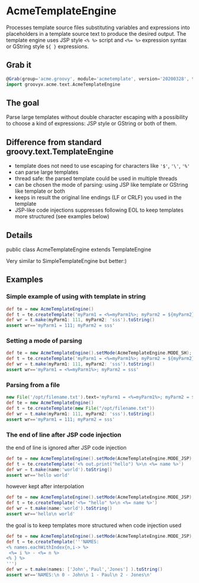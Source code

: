 # AcmeTemplateEngine
Processes template source files substituting variables and expressions into placeholders in a template source text to produce the desired output.
The template engine uses JSP style `<% %>` script and `<%= %>` expression syntax or GString style `${ }` expressions.

## Grab it

```groovy
@Grab(group='acme.groovy', module='acmetemplate', version='20200328', transitive=false)
import groovyx.acme.text.AcmeTemplateEngine
```


## The goal
Parse large templates without double character escaping with a possibility to choose a kind of expressions: JSP style or GString or both of them. 


## Difference from standard groovy.text.TemplateEngine
- template does not need to use escaping for characters like `'$'`, `'\'`, `'%'`
- can parse large templates
- thread safe: the parsed template could be used in multiple threads
- can be chosen the mode of parsing: using JSP like template or GString like template or both
- keeps in result the original line endings (LF or CRLF) you used in the template
- JSP-like code injections suppresses following EOL to keep templates more structured (see examples below)

## Details
public class AcmeTemplateEngine
extends TemplateEngine

Very similar to SimpleTemplateEngine but better:)

## Examples

### Simple example of using with template in string
```groovy
def te = new AcmeTemplateEngine()
def t = te.createTemplate('myParm1 = <%=myParm1%>; myParm2 = ${myParm2}')
def wr = t.make(myParm1: 111, myParm2: 'sss').toString()
assert wr=='myParm1 = 111; myParm2 = sss'
```
### Setting a mode of parsing
```groovy
def te = new AcmeTemplateEngine().setMode(AcmeTemplateEngine.MODE_SH);
def t = te.createTemplate('myParm1 = <%=myParm1%>; myParm2 = ${myParm2}');
def wr = t.make(myParm1: 111, myParm2: 'sss').toString()
assert wr=='myParm1 = <%=myParm1%>; myParm2 = sss'
```
### Parsing from a file
```groovy
new File('/opt/filename.txt').text='myParm1 = <%=myParm1%>; myParm2 = ${myParm2}'
def te = new AcmeTemplateEngine()
def t = te.createTemplate(new File("/opt/filename.txt"))
def wr = t.make(myParm1: 111, myParm2: 'sss').toString()
assert wr=='myParm1 = 111; myParm2 = sss'
```
### The end of line after JSP code injection
the end of line is ignored after JSP code injection 
```groovy
def te = new AcmeTemplateEngine().setMode(AcmeTemplateEngine.MODE_JSP);
def t = te.createTemplate('<% out.print("hello") %>\n <%= name %>')
def wr = t.make(name:'world').toString()
assert wr=='hello world'
```
however kept after interpolation
```groovy
def te = new AcmeTemplateEngine().setMode(AcmeTemplateEngine.MODE_JSP);
def t = te.createTemplate('<%= "hello" %>\n <%= name %>')
def wr = t.make(name:'world').toString()
assert wr=='hello\n world'
```
the goal is to keep templates more structured when code injection used
```groovy
def te = new AcmeTemplateEngine().setMode(AcmeTemplateEngine.MODE_JSP);
def t = te.createTemplate('''NAMES:
<% names.eachWithIndex{n,i-> %>
 <%= i %> - <%= n %>
<% } %>
''')
def wr = t.make(names: ['John','Paul','Jones'] ).toString()
assert wr=='NAMES:\n 0 - John\n 1 - Paul\n 2 - Jones\n'
```
